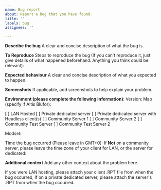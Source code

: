 ```yaml
---
name: Bug report
about: Report a bug that you have found.
title: ''
labels: bug
assignees: ''

---
```


**Describe the bug**
A clear and concise description of what the bug is.

**To Reproduce**
Steps to reproduce the bug (If you can't reproduce it, just give details of what happened beforehand. Anything you think could be relevant):


**Expected behaviour**
A clear and concise description of what you expected to happen.

**Screenshots**
If applicable, add screenshots to help explain your problem.

**Environment (please complete the following information):**
Version: 
Map (specify if Altis Blufor): 

[ ] LAN Hosted
[ ] Private dedicated server
[ ] Private dedicated server with Headless client(s)
[ ] Community Server 1
[ ] Community Server 2
[ ] Community Test Server
[ ] Community Test Server 2

Modset:
    
Time the bug occurred (Please leave in GMT+0):
If **Not** on a community server, please leave the time zone of your client for LAN, or the server for dedicated: 

**Additional context**
Add any other context about the problem here.



If you were LAN hosting, please attach your client .RPT file from when the bug occurred, If on a private dedicated server, please attach the server's .RPT from when the bug occurred.
